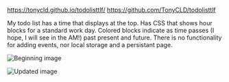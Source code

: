 https://tonycld.github.io/todolisttlf/ 
https://github.com/TonyCLD/todolisttlf

My todo list has a time that displays at the top. Has CSS that shows hour blocks for a standard work day. Colored blocks indicate as time passes (I hope, I will see in the AM!) past present and future. There is no functionality for adding events, nor local storage and a persistant page. 

![Beginning image](https://tonycld.github.io/todolisttlf/assets/images/openingscreenshot.jpg)

![Updated image](https://tonycld.github.io/todolisttlf/assets/images/todolistalmost.jpg)
